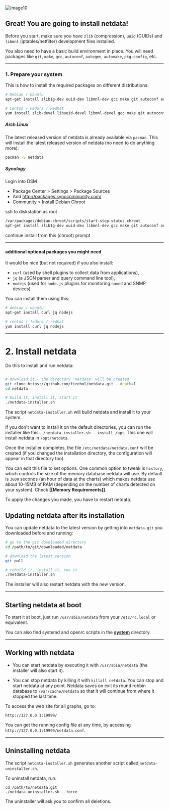 ![image10](https://cloud.githubusercontent.com/assets/2662304/14253729/534c6f9c-fa95-11e5-8243-93eb0df719aa.gif)


## Great! You are going to install netdata!

Before you start, make sure you have `zlib` (compression), `uuid` (GUIDs) and `libmnl` (iptables/netfilter) development files installed.

You also need to have a basic build environment in place. You will need packages like
`git`, `make`, `gcc`, `autoconf`, `autogen`, `automake`, `pkg-config`, etc.

---

### 1. Prepare your system

This is how to install the required packages on different distributions:

```sh
# Debian / Ubuntu
apt-get install zlib1g-dev uuid-dev libmnl-dev gcc make git autoconf autogen automake pkg-config

# Centos / Fedora / Redhat
yum install zlib-devel libuuid-devel libmnl-devel gcc make git autoconf autogen automake pkgconfig

```

##### Arch Linux

The latest released version of netdata is already available via `pacman`. This will install the latest released version of netdata (no need to do anything more):

```sh
pacman -S netdata
```


##### Synology

Login into DSM

- Package Center > Settings > Package Sources
- Add http://packages.synocommunity.com/
- Community > Install Debian Chroot

ssh to diskstation as root

```sh
/var/packages/debian-chroot/scripts/start-stop-status chroot
apt-get install zlib1g-dev uuid-dev libmnl-dev gcc make git autoconf autogen automake pkg-config
```

continue install from this (chroot) prompt

---

#### additional optional packages you might need

It would be nice (but not required) if you also install:

- `curl` (used by shell plugins to collect data from applications),
- `jq` (a JSON parser and query command line tool),
- `nodejs` (used for `node.js` plugins for monitoring `named` and SNMP devices)

You can install them using this:

```sh
# debian / ubuntu
apt-get install curl jq nodejs

# centos / fedora / redhat
yum install curl jq nodejs
```

---

# 2. Install netdata

Do this to install and run netdata:

```sh

# download it - the directory 'netdata' will be created
git clone https://github.com/firehol/netdata.git --depth=1
cd netdata

# build it, install it, start it
./netdata-installer.sh

```

The script `netdata-installer.sh` will build netdata and install it to your system.

If you don't want to install it on the default directories, you can run the installer like this: `./netdata-installer.sh --install /opt`. This one will install netdata in `/opt/netdata`.

Once the installer completes, the file `/etc/netdata/netdata.conf` will be created (if you changed the installation directory, the configuration will appear in that directory too).

You can edit this file to set options. One common option to tweak is `history`, which controls the size of the memory database netdata will use. By default is `3600` seconds (an hour of data at the charts) which makes netdata use about 10-15MB of RAM (depending on the number of charts detected on your system). Check **[[Memory Requirements]]**.

To apply the changes you made, you have to restart netdata.

## Updating netdata after its installation

You can update netdata to the latest version by getting into `netdata.git` you downloaded before and running:

```sh
# go to the git downloaded directory
cd /path/to/git/downloaded/netdata

# download the latest version
git pull

# rebuild it, install it, run it
./netdata-installer.sh
```

The installer will also restart netdata with the new version.

---

## Starting netdata at boot

To start it at boot, just run `/usr/sbin/netdata` from your `/etc/rc.local` or equivalent.

You can also find systemd and openrc scripts in the **[system](https://github.com/firehol/netdata/tree/master/system)** directory.

---

## Working with netdata

- You can start netdata by executing it with `/usr/sbin/netdata` (the installer will also start it).

- You can stop netdata by killing it with `killall netdata`.
    You can stop and start netdata at any point. Netdata saves on exit its round robbin
    database to `/var/cache/netdata` so that it will continue from where it stopped the last time.

To access the web site for all graphs, go to:

 ```
 http://127.0.0.1:19999/
 ```

You can get the running config file at any time, by accessing `http://127.0.0.1:19999/netdata.conf`.

---

## Uninstalling netdata

The script `netdata-installer.sh` generates another script called `netdata-uninstaller.sh`.

To uninstall netdata, run:

```
cd /path/to/netdata.git
./netdata-uninstaller.sh --force
```

The uninstaller will ask you to confirm all deletions.
